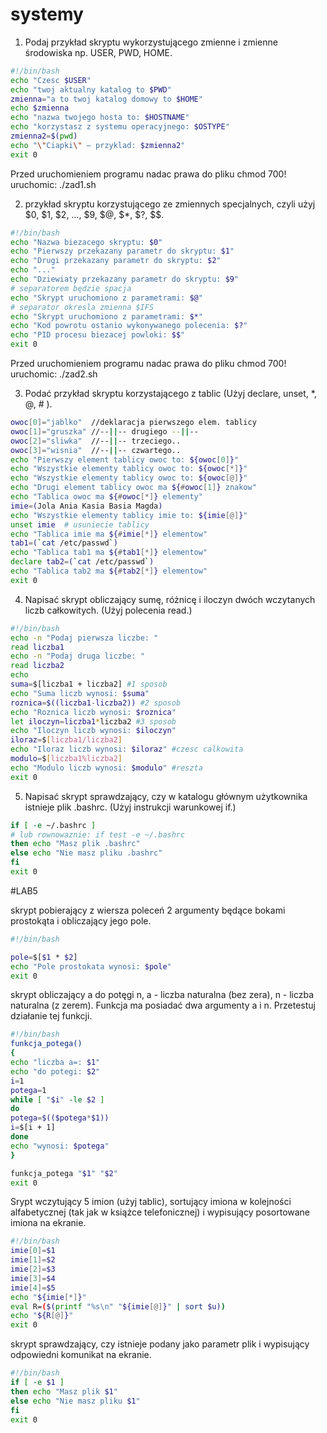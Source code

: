 systemy
=======

1. Podaj przykład skryptu wykorzystującego zmienne i zmienne środowiska np. USER, PWD, HOME.

```sh
#!/bin/bash
echo "Czesc $USER"
echo "twoj aktualny katalog to $PWD"
zmienna="a to twoj katalog domowy to $HOME"
echo $zmienna
echo "nazwa twojego hosta to: $HOSTNAME"
echo "korzystasz z systemu operacyjnego: $OSTYPE"
zmienna2=$(pwd)
echo "\"Ciapki\" – przyklad: $zmienna2"
exit 0
```


Przed uruchomieniem programu nadac prawa do pliku chmod 700!
uruchomic: ./zad1.sh

2. przykład skryptu korzystującego ze zmiennych specjalnych, czyli użyj $0, $1, $2, …, $9, $@, $*, $?, $$.
```sh
#!/bin/bash
echo "Nazwa biezacego skryptu: $0"
echo "Pierwszy przekazany parametr do skryptu: $1"
echo "Drugi przekazany parametr do skryptu: $2"
echo "..."
echo "Dziewiaty przekazany parametr do skryptu: $9"
# separatorem będzie spacja
echo "Skrypt uruchomiono z parametrami: $@"
# separator okresla zmienna $IFS
echo "Skrypt uruchomiono z parametrami: $*"
echo "Kod powrotu ostanio wykonywanego polecenia: $?"
echo "PID procesu biezacej powloki: $$"
exit 0
```
Przed uruchomieniem programu nadac prawa do pliku chmod 700!
uruchomic: ./zad2.sh 

3. Podać przykład skryptu korzystającego z tablic (Użyj declare, unset, *, @, # ).
```sh
owoc[0]="jablko"  //deklaracja pierwszego elem. tablicy
owoc[1]="gruszka" //--||-- drugiego --||-- 
owoc[2]="sliwka"  //--||-- trzeciego..
owoc[3]="wisnia"  //--||-- czwartego..
echo "Pierwszy element tablicy owoc to: ${owoc[0]}"
echo "Wszystkie elementy tablicy owoc to: ${owoc[*]}"
echo "Wszystkie elementy tablicy owoc to: ${owoc[@]}"
echo "Drugi element tablicy owoc ma ${#owoc[1]} znakow"
echo "Tablica owoc ma ${#owoc[*]} elementy"
imie=(Jola Ania Kasia Basia Magda)
echo "Wszystkie elementy tablicy imie to: ${imie[@]}"
unset imie  # usuniecie tablicy
echo "Tablica imie ma ${#imie[*]} elementow"
tab1=(`cat /etc/passwd`)
echo "Tablica tab1 ma ${#tab1[*]} elementow"
declare tab2=(`cat /etc/passwd`)
echo "Tablica tab2 ma ${#tab2[*]} elementow"
exit 0
```

4. Napisać skrypt obliczający sumę, różnicę i iloczyn dwóch wczytanych liczb całkowitych. (Użyj polecenia read.)
```sh
#!/bin/bash
echo -n "Podaj pierwsza liczbe: "
read liczba1
echo -n "Podaj druga liczbe: "
read liczba2
echo
suma=$[liczba1 + liczba2] #1 sposob
echo "Suma liczb wynosi: $suma"
roznica=$((liczba1-liczba2)) #2 sposob
echo "Roznica liczb wynosi: $roznica"
let iloczyn=liczba1*liczba2 #3 sposob
echo "Iloczyn liczb wynosi: $iloczyn"
iloraz=$[liczba1/liczba2]
echo "Iloraz liczb wynosi: $iloraz" #czesc calkowita
modulo=$[liczba1%liczba2]
echo "Modulo liczb wynosi: $modulo" #reszta
exit 0
```

5. Napisać skrypt sprawdzający, czy w katalogu głównym użytkownika istnieje plik .bashrc. (Użyj instrukcji warunkowej if.)
```sh
if [ -e ~/.bashrc ]
# lub rownowaznie: if test -e ~/.bashrc
then echo "Masz plik .bashrc"
else echo "Nie masz pliku .bashrc"
fi
exit 0
```
#LAB5

skrypt pobierający z wiersza poleceń 2 argumenty będące bokami prostokąta i obliczający jego pole. 
```sh
#!/bin/bash

pole=$[$1 * $2]
echo "Pole prostokata wynosi: $pole"
exit 0
```

skrypt obliczający a do potęgi n, a - liczba naturalna (bez zera), n - liczba naturalna (z zerem). Funkcja ma posiadać dwa argumenty a i n.
Przetestuj działanie tej funkcji.
```sh
#!/bin/bash
funkcja_potega()
{
echo "liczba a=: $1"
echo "do potegi: $2"
i=1
potega=1
while [ "$i" -le $2 ]
do
potega=$(($potega*$1))
i=$[i + 1]
done
echo "wynosi: $potega" 
}

funkcja_potega "$1" "$2"
exit 0
```

Srypt wczytujący 5 imion (użyj tablic), sortujący imiona w kolejności alfabetycznej (tak jak w książce telefonicznej) i wypisujący posortowane imiona na ekranie. 
```sh 
#!/bin/bash
imie[0]=$1
imie[1]=$2
imie[2]=$3
imie[3]=$4
imie[4]=$5
echo "${imie[*]}"
eval R=($(printf "%s\n" "${imie[@]}" | sort $u))
echo "${R[@]}"
exit 0
```

skrypt sprawdzający, czy istnieje podany jako parametr plik i wypisujący odpowiedni komunikat na ekranie. 
```sh
#!/bin/bash
if [ -e $1 ]
then echo "Masz plik $1"
else echo "Nie masz pliku $1"
fi
exit 0
```
